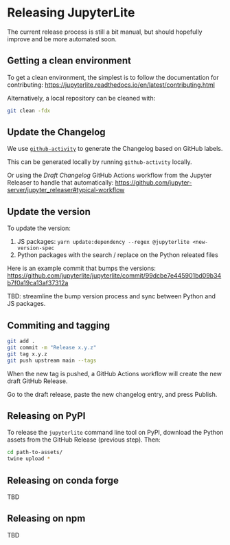 # Releasing JupyterLite

The current release process is still a bit manual, but should hopefully improve and be
more automated soon.

## Getting a clean environment

To get a clean environment, the simplest is to follow the documentation for
contributing: https://jupyterlite.readthedocs.io/en/latest/contributing.html

Alternatively, a local repository can be cleaned with:

```bash
git clean -fdx
```

## Update the Changelog

We use [`github-activity`](https://github.com/executablebooks/github-activity) to
generate the Changelog based on GitHub labels.

This can be generated locally by running `github-activity` locally.

Or using the _Draft Changelog_ GitHub Actions workflow from the Jupyter Releaser to
handle that automatically:
https://github.com/jupyter-server/jupyter_releaser#typical-workflow

## Update the version

To update the version:

1. JS packages: `yarn update:dependency --regex @jupyterlite <new-version-spec`
2. Python packages with the search / replace on the Python releated files

Here is an example commit that bumps the versions:
https://github.com/jupyterlite/jupyterlite/commit/99dcbe7e445901bd09b34b7f0a19ca13af37312a

TBD: streamline the bump version process and sync between Python and JS packages.

## Commiting and tagging

```bash
git add .
git commit -m "Release x.y.z"
git tag x.y.z
git push upstream main --tags
```

When the new tag is pushed, a GitHub Actions workflow will create the new draft GitHub
Release.

Go to the draft release, paste the new changelog entry, and press Publish.

## Releasing on PyPI

To release the `jupyterlite` command line tool on PyPI, download the Python assets from
the GitHub Release (previous step). Then:

```bash
cd path-to-assets/
twine upload *
```

## Releasing on conda forge

TBD

## Releasing on npm

TBD
